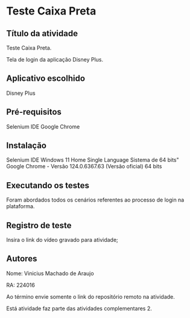 # Teste Caixa Preta

## Título da atividade

Teste Caixa Preta.

Tela de login da aplicação Disney Plus.

## Aplicativo escolhido

Disney Plus

## Pré-requisitos

Selenium IDE
Google Chrome

## Instalação

Selenium IDE
Windows 11 Home Single Language
Sistema de 64 bits"
Google Chrome - Versão 124.0.6367.63 (Versão oficial) 64 bits

## Executando os testes

Foram abordados todos os cenários referentes ao processo de login na plataforma.

## Registro de teste

Insira o link do vídeo gravado para atividade;

## Autores

Nome: Vinicius Machado de Araujo

RA: 224016

Ao término envie somente o link do repositório remoto na atividade.

Está atividade faz parte das atividades complementares 2.
